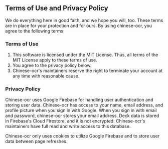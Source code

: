 ## Terms of Use and Privacy Policy
We do everything here in good faith, and we hope you will, too. These terms are in place for your protection and for ours. By using chinese-ocr, you agree to the following terms.

### Terms of Use
1. This software is licensed under the MIT License. Thus, all terms of the MIT License apply to these terms of use.
2. You agree to the privacy policy below.
4. Chinese-ocr's maintainers reserve the right to terminate your account at any time with reasonable cause.


### Privacy Policy
Chinese-ocr uses Google Firebase for handling user authentication and storing user data. Chinese-ocr has access to your name, email address, and profile picture when you sign in with Google. When you sign in with email and password, chinese-ocr stores your email address. Deck data is stored in Firebase's Cloud Firestore, and it is not encrypted. Chinese-ocr's maintainers have full read and write access to this database.

Chinese-ocr only uses cookies to utilize Google Firebase and to store user data between page refreshes.
